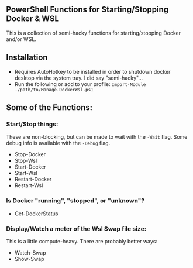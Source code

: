 
## PowerShell Functions for Starting/Stopping Docker & WSL

This is a collection of semi-hacky functions for starting/stopping Docker and/or WSL.

## Installation

* Requires AutoHotkey to be installed in order to shutdown docker desktop via the system tray. I did say "semi-hacky"...
* Run the following or add to your profile:
`Import-Module ./path/to/Manage-DockerWsl.ps1`

## Some of the Functions:

### Start/Stop things:
These are non-blocking, but can be made to wait with the `-Wait` flag. Some debug info is available with the `-Debug` flag.
* Stop-Docker
* Stop-Wsl
* Start-Docker
* Start-Wsl
* Restart-Docker
* Restart-Wsl

### Is Docker "running", "stopped", or "unknown"?
* Get-DockerStatus

### Display/Watch a meter of the Wsl Swap file size:
This is a little compute-heavy. There are probably better ways:
* Watch-Swap
* Show-Swap


